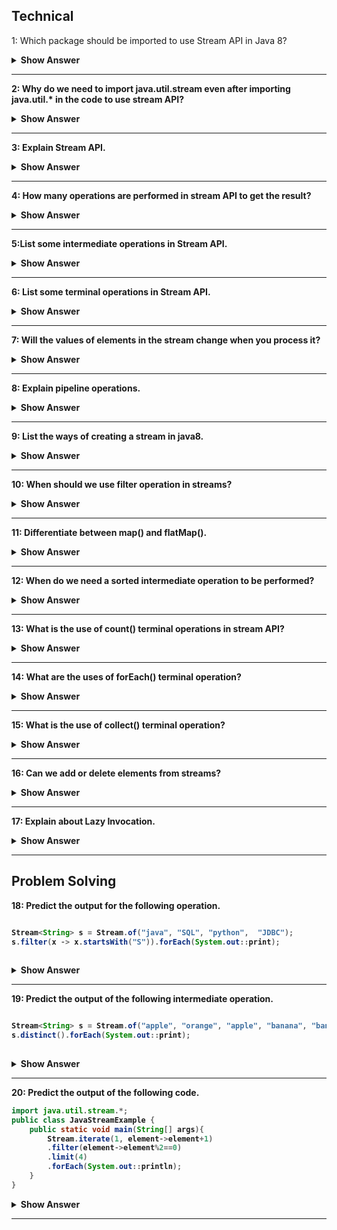  ## Technical 
 
 1: Which package should be imported to use Stream API in Java 8?

 <details><summary><b> Show Answer<b></summary>

 java.util.stream includes all the classes and interfaces used for functional-type operations. 

 </details>

 ---
 
 2: Why do we need to import java.util.stream even after importing java.util.* in the code to use stream API?

   <details><summary><b> Show Answer<b></summary>

  - java.util.* will import all the direct classes and interfaces but not sub-classes/sub-packages.
  - stream class resides in the sub package java.util.stream package so it will not be included in java.util.*.

  </details>

  ---
    
  3: Explain Stream API.
    
 <details><summary><b> Show Answer<b></summary>

  - Stream API is a collection of objects which can be processed to get the desired result.
  - Example: If we want to filter the movies released in 2022 from the movie database.

  </details>

  ---
  
  4: How many operations are performed in stream API to get the result?

  <details><summary><b> Show Answer<b></summary>

- Two operations - Intermediate and terminal operations.
- Intermediate - will process the stream to get the result (like a filter, or map).
- Terminal - it is the end of the stream to return the result.

</details>

---
   
5:List some intermediate operations in Stream API.

 <details><summary><b> Show Answer<b></summary>

- Filter - select elements based on the condition passed
- Map - by applying the given function in the stream
- Sorted - used to sort the stream

</details>

  ---
  
6: List some terminal operations in Stream API.

 <details><summary><b> Show Answer<b></summary>

- collect - returns the result of intermediate operations.
- forEach- used to iterate through the elements of the stream
- reduce - to reduce the elements of the stream to one value

</details>
  
  ---

7: Will the values of elements in the stream change when you process it?

 <details><summary><b> Show Answer<b></summary>

No.
  
 <details><summary><b> Explanation <b></summary>
  
Because stream API processes the elements as per pipelined operations without changing the values.

</details>
  
</details>
  
 ---

8: Explain pipeline operations.

 <details><summary><b> Show Answer<b></summary>

- Stream API will take the stream of elements as the source, performs a pipeline of operations, and returns the  result 
- A pipeline of operations consists of a source, zero or more intermediate operations(filter, sort, map), and a terminal operation.

</details>
  
 ---

9: List the ways of creating a stream in java8.

 <details><summary><b> Show Answer<b></summary>

- By creating Stream.of() method 
- Stream from a Collection using stream() & parallelStream() methods
- Stream from an Array using Arrays.stream()
- Stream using Stream.builder()
- By an Empty Stream using Stream.empty()
- Creating an infinite Stream using Stream.generate() method and Stream.iterate() method
- Creating Stream of a File

</details>

 ---
  
10: When should we use filter operation in streams?

 <details><summary><b> Show Answer<b></summary>

- When we need to process and return a stream from another stream that satisfies a given condition we use filters in intermediate operations.
- Example: Return the movie list released in 2022 from the movie database.

</details>
  
 ---

11: Differentiate between map() and flatMap().

 <details><summary><b> Show Answer<b></summary>

- map() - will work on the streams and transform the single input value into a single output.
- flatMap() - will work on the streams and transform the single input value into multiple outputs by flattening it.

</details>

  ---
  
12: When do we need a sorted intermediate operation to be performed?

 <details><summary><b> Show Answer<b></summary>

- sorted can be used when we need to return the stream of elements in sorted order like sorting arrays.
- Example: return the student database sorted with their department ids.

</details>
  
---

13: What is the use of count() terminal operations in stream API?

 <details><summary><b> Show Answer<b></summary>

- when we need the result of the stream to be finite numbers.
- Example: return the number of employees working in a particular department.

</details>
  
---

14: What are the uses of forEach() terminal operation?

 <details><summary><b> Show Answer<b></summary>

- When we need to iterate the elements in the stream.
- This is the only operation that returns void.
- It can directly call on collections or stream.

</details>

 ---
  
15: What is the use of collect() terminal operation?

 <details><summary><b> Show Answer<b></summary>

- When we need to convert the source stream into collections by using intermediate operations. 
- Result stream may be of the list, set, map, etc.

</details>
 
 ---

 16: Can we add or delete elements from streams?

  <details><summary><b> Show Answer<b></summary>

 No
  
   <details><summary><b> Explanation <b></summary>
    
    
 - we cannot add/ delete elements in the stream
 - we can only perform the operations on the stream
 - Stream does not store the data as well.

 </details>
    
   </details>
    
 ---
 
 17: Explain about Lazy Invocation.

 <details><summary><b> Show Answer<b></summary>

- Intermediate operations are lazy because they will be invoked if only required for the execution of terminal operations.
- But it is optimized and it can process large numbers of data with high performance.

</details>

  ---

## Problem Solving

18: Predict the output for the following operation.
 ``` java
 
Stream<String> s = Stream.of("java", "SQL", "python",  "JDBC");
 s.filter(x -> x.startsWith("S")).forEach(System.out::print);
  
 ```
  <details><summary><b> Show Answer<b></summary>

  returns SQL
   
  <details><summary><b> Explanation <b></summary>
   
 - Here we are using the filter to return the result of the element starting with "S".

 </details>
   
   </details>
   
  ---

 19: Predict the output of the following intermediate operation.
 ``` java

Stream<String> s = Stream.of("apple", "orange", "apple", "banana", "banana");
s.distinct().forEach(System.out::print);
   
 ```
 <details><summary><b> Show Answer<b></summary>

   returns appleorangebanana
  
 <details><summary><b> Explanation <b></summary>
  
- distinct()- will return a stream from the source stream removing the duplicate elements.
  
 </details>
  
   </details>
  
  ---


 20: Predict the output of the following code.

``` java
import java.util.stream.*;  
public class JavaStreamExample {  
    public static void main(String[] args){  
        Stream.iterate(1, element->element+1)  
        .filter(element->element%2==0)  
        .limit(4)  
        .forEach(System.out::println);  
    }  
}
```
 <details><summary><b> Show Answer<b></summary>
  
   2<br>
   4<br>
   6<br>
   8<br>
  
  <details><summary><b> Explanation <b></summary>
   
   - iterate () is used to iterate through the elements in the stream.
   - filter() used to apply the condition on the stream 
   - forEach() is used to return the result from the stream after iteration.
 
</details>
   
</details>
   
---



